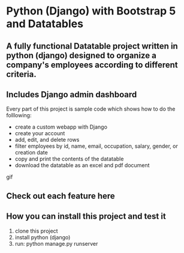 # Python (Django) with Bootstrap 5 and Datatables

## A fully functional Datatable project written in python (django) designed to organize a company's employees according to different criteria.
## Includes Django admin dashboard

Every part of this project is sample code which shows how to do the folllowing:

* create a custom webapp with Django
* create your account 
* add, edit, and delete rows 
* filter employees by id, name, email, occupation, salary, gender, or creation date
* copy and print the contents of the datatable
* download the datatable as an excel and pdf document

gif

## Check out each feature here



## How you can install this project and test it
1. clone this project
2. install python (django)
3. run: python manage.py runserver
